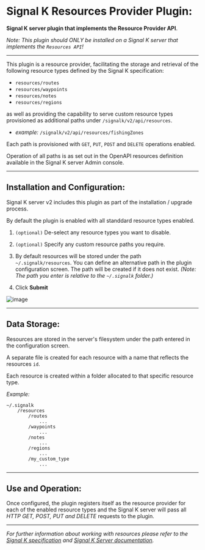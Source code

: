 # Signal K Resources Provider Plugin:

__Signal K server plugin that implements the Resource Provider API__.

_Note: This plugin should ONLY be installed on a Signal K server that implements the `Resources API`!_

---

This plugin is a resource provider, facilitating the storage and retrieval of the following resource types defined by the Signal K specification:
- `resources/routes`
- `resources/waypoints`
- `resources/notes`
- `resources/regions`   

as well as providing the capability to serve custom resource types provisioned as additional paths under `/signalk/v2/api/resources`.

- _example:_ `/signalk/v2/api/resources/fishingZones`   

Each path is provisioned with `GET`, `PUT`, `POST` and `DELETE` operations enabled.

Operation of all paths is as set out in the OpenAPI resources definition available in the Signal K server Admin console.


---
## Installation and Configuration:

Signal K server v2 includes this plugin as part of the installation / upgrade process.

By default the plugin is enabled with all standdard resource types enabled.

1. `(optional)` De-select any resource types you want to disable.

1. `(optional)` Specify any custom resource paths you require.

1. By default resources will be stored under the path `~/.signalk/resources`. You can define an alternative path in the plugin configuration screen. The path will be created if it does not exist.  _(Note: The path you enter is relative to the `~/.signalk` folder.)_

1. Click __Submit__ 

![image](https://user-images.githubusercontent.com/38519157/150449889-5049a624-821c-4f33-ba8b-596b6b643d07.png)

---

## Data Storage:

Resources are stored in the server's filesystem under the path entered in the configuration screen.

A separate file is created for each resource with a name that reflects the resources `id`.

Each resource is created within a folder allocated to that specific resource type. 

_Example:_
```
~/.signalk
    /resources
        /routes
            ...
        /waypoints
            ...
        /notes
            ...
        /regions
            ...
        /my_custom_type
            ...
```


---
## Use and Operation:

Once configured, the plugin registers itself as the resource provider for each of the enabled resource types and the Signal K server will pass all _HTTP GET, POST, PUT and DELETE_ requests to the plugin.

---

_For further information about working with resources please refer to the [Signal K specification](https://signalk.org/specification) and  [Signal K Server documentation](https://github.com/SignalK/signalk-server#readme)._


